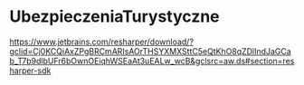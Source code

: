 # UbezpieczeniaTurystyczne
https://www.jetbrains.com/resharper/download/?gclid=Cj0KCQiAxZPgBRCmARIsAOrTHSYXMXSttC5eQtKhO8qZDlIndJaGCab_T7b9dlbUFr6bOwnOEiqhWSEaAt3uEALw_wcB&gclsrc=aw.ds#section=resharper-sdk
